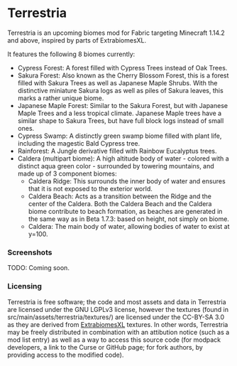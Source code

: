 # Terrestria

Terrestria is an upcoming biomes mod for Fabric targeting Minecraft 1.14.2 and above, inspired by parts of ExtrabiomesXL. 

It features the following 8 biomes currently:

 * Cypress Forest: A forest filled with Cypress Trees instead of Oak Trees.
 * Sakura Forest: Also known as the Cherry Blossom Forest, this is a forest filled with Sakura Trees as well as Japanese Maple Shrubs.
   With the distinctive miniature Sakura logs as well as piles of Sakura leaves, this marks a rather unique biome.
 * Japanese Maple Forest: Similar to the Sakura Forest, but with Japanese Maple Trees and a less tropical climate.
   Japanese Maple trees have a similar shape to Sakura Trees, but have full block logs instead of small ones.
 * Cypress Swamp: A distinctly green swamp biome filled with plant life, including the magestic Bald Cypress tree.
 * Rainforest: A Jungle derivative filled with Rainbow Eucalyptus trees.
 * Caldera (multipart biome): A high altitude body of water - colored with a distinct aqua green color - surrounded by 
   towering mountains, and made up of 3 component biomes:
   * Caldera Ridge: This surrounds the inner body of water and ensures that it is not exposed to the exterior world.
   * Caldera Beach: Acts as a transition between the Ridge and the center of the Caldera. Both the Caldera Beach
     and the Caldera biome contribute to beach formation, as beaches are generated in the same way as in Beta
     1.7.3: based on height, not simply on biome.
   * Caldera: The main body of water, allowing bodies of water to exist at y=100.
   
### Screenshots

TODO: Coming soon.

### Licensing

Terrestria is free software; the code and most assets and data in Terrestria are licensed under the GNU LGPLv3 license, however the textures
(found in src/main/assets/terrestria/textures/) are licensed under the CC-BY-SA 3.0 as they are derived from
[ExtrabiomesXL](https://github.com/ExtrabiomesXL/ExtrabiomesXL) textures. In other words, Terrestria may be
freely distributed in combination with an attibution notice (such as a mod list entry) as well as a way to access
this source code (for modpack developers, a link to the Curse or GitHub page; for fork authors, by providing access
to the modified code).